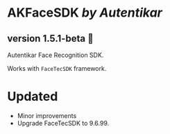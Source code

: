 # AKFaceSDK *by Autentikar*
## version 1.5.1-beta :rocket:

Autentikar Face Recognition SDK. 

Works with `FaceTecSDK` framework.

# Updated
* Minor improvements
* Upgrade FaceTecSDK to 9.6.99.
